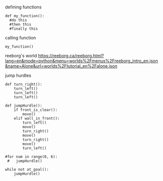 defining functions

```
def my_function():
  #do this
  #then this
  #finally this
```

calling function

```
my_function()
```

reeborg's world
https://reeborg.ca/reeborg.html?lang=en&mode=python&menu=worlds%2Fmenus%2Freeborg_intro_en.json&name=Alone&url=worlds%2Ftutorial_en%2Falone.json

jump hurdles

```
def turn_right():
    turn_left()
    turn_left()
    turn_left()

def jumpHurdle():
    if front_is_clear():
        move()
    elif wall_in_front():
        turn_left()
        move()
        turn_right()
        move()
        turn_right()
        move()
        turn_left()

#for num in range(0, 6):
 #   jumpHurdle()

while not at_goal():
    jumpHurdle()
```

